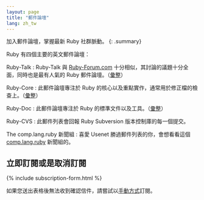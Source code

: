 ```yaml
---
layout: page
title: "郵件論壇"
lang: zh_tw
---
```


加入郵件論壇，掌握最新 Ruby 社群脈動。
{: .summary}

Ruby 有四個主要的英文郵件論壇：

Ruby-Talk
: Ruby-Talk 與 [Ruby-Forum.com][1] 十分相似，其討論的議題十分全面，同時也是最有人氣的 Ruby 郵件論壇。（[彙整][3]）

Ruby-Core
: 此郵件論壇專注於 Ruby 的核心以及重點實作，通常用於修正檔的檢查上。（[彙整][4]）

Ruby-Doc
: 此郵件論壇專注於 Ruby 的標準文件以及工具。（[彙整][5]）

Ruby-CVS
: 此郵件列表會回報 Ruby Subversion 版本控制庫的每一個提交。

The comp.lang.ruby 新聞組
: 喜愛 Usenet 勝過郵件列表的你，會想看看這個 [comp.lang.ruby](news:comp.lang.ruby) 新聞組的。


## 立即訂閱或是取消訂閱

{% include subscription-form.html %}

如果您送出表格後無法收到確認信件，請嘗試以[手動方式](manual-instructions/)訂閱。


[1]: https://www.ruby-forum.com/
[3]: https://ml.ruby-lang.org/mailman3/hyperkitty/list/ruby-talk@ml.ruby-lang.org/
[4]: https://ml.ruby-lang.org/mailman3/hyperkitty/list/ruby-core@ml.ruby-lang.org/
[5]: https://ml.ruby-lang.org/mailman3/hyperkitty/list/ruby-doc@ml.ruby-lang.org/
